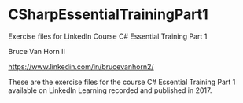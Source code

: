 # CSharpEssentialTrainingPart1

Exercise files for LinkedIn Course C# Essential Training Part 1

Bruce Van Horn II

https://www.linkedin.com/in/brucevanhorn2/

These are the exercise files for the course C# Essential Training Part 1 available on LinkedIn Learning recorded and published in 2017.
